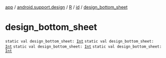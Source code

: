 [app](../../../index.md) / [android.support.design](../../index.md) / [R](../index.md) / [id](index.md) / [design_bottom_sheet](.)

# design_bottom_sheet

`static val design_bottom_sheet: `[`Int`](https://kotlinlang.org/api/latest/jvm/stdlib/kotlin/-int/index.html)
`static val design_bottom_sheet: `[`Int`](https://kotlinlang.org/api/latest/jvm/stdlib/kotlin/-int/index.html)
`static val design_bottom_sheet: `[`Int`](https://kotlinlang.org/api/latest/jvm/stdlib/kotlin/-int/index.html)
`static val design_bottom_sheet: `[`Int`](https://kotlinlang.org/api/latest/jvm/stdlib/kotlin/-int/index.html)